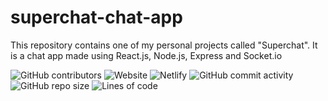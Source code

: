 # superchat-chat-app

This repository contains one of my personal projects called "Superchat".
It is a chat app made using React.js, Node.js, Express and Socket.io


![GitHub contributors](https://img.shields.io/github/contributors/arunkumar198857/superchat-chat-app)
![Website](https://img.shields.io/website?up_message=online&url=https%3A%2F%2Farunkumar-superchat.netlify.app%2F)
![Netlify](https://img.shields.io/netlify/8b138fec-e7f4-4363-88b5-05c7c01b6211)
![GitHub commit activity](https://img.shields.io/github/commit-activity/y/arunkumar198857/superchat-chat-app)
![GitHub repo size](https://img.shields.io/github/repo-size/arunkumar198857/superchat-chat-app)
![Lines of code](https://img.shields.io/tokei/lines/github/arunkumar198857/superchat-chat-app)
